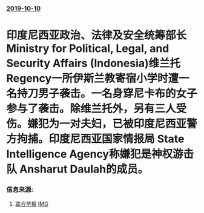 ### [2019-10-10](/news/2019/10/10/index.md)

##### 
#  印度尼西亚政治、法律及安全统筹部长 Ministry for Political, Legal, and Security Affairs (Indonesia)维兰托 Regency一所伊斯兰教寄宿小学时遭一名持刀男子袭击。一名身穿尼卡布的女子参与了袭击。除维兰托外，另有三人受伤。嫌犯为一对夫妇，已被印度尼西亚警方拘捕。印度尼西亚国家情报局 State Intelligence Agency称嫌犯是神权游击队 Ansharut Daulah的成员。 




### 信息来源:

1. [联合早报](https://www.zaobao.com.sg/special/report/politic/indopol/story20191011-996050) [IMG](https://www.zaobao.com.sg/sites/default/files/styles/og_share_medium/public/images/201910/20191011/ZB_1011_CJ_doc77h0mzhwai0g7wthp4s_10194744_chuching.jpg?itok=-ygL5mLO&c=058639d32f4b66b94164687b6491aea3)
